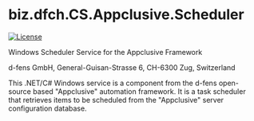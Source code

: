 # biz.dfch.CS.Appclusive.Scheduler
[![License](https://img.shields.io/badge/license-Apache%20License%202.0-blue.svg)](https://github.com/dfensgmbh/biz.dfch.CS.Appclusive.Scheduler/blob/master/LICENSE)

Windows Scheduler Service for the Appclusive Framework

d-fens GmbH, General-Guisan-Strasse 6, CH-6300 Zug, Switzerland

This .NET/C# Windows service is a component from the d-fens open-source based "Appclusive" automation framework. It is a task scheduler that retrieves items to be scheduled from the "Appclusive" server configuration database.
